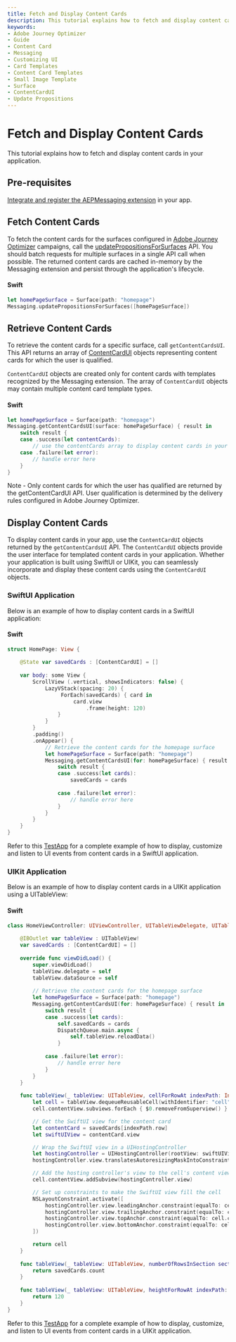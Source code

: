 ```yaml
---
title: Fetch and Display Content Cards
description: This tutorial explains how to fetch and display content cards in your application.
keywords:
- Adobe Journey Optimizer
- Guide
- Content Card
- Messaging
- Customizing UI
- Card Templates
- Content Card Templates
- Small Image Template
- Surface
- ContentCardUI
- Update Propositions
---
```


# Fetch and Display Content Cards

This tutorial explains how to fetch and display content cards in your application.

## Pre-requisites

[Integrate and register the AEPMessaging extension](../../../index.md#implement-extension-in-mobile-app) in your app.

## Fetch Content Cards

To fetch the content cards for the surfaces configured in [Adobe Journey Optimizer](https://business.adobe.com/products/journey-optimizer/adobe-journey-optimizer.html) campaigns, call the [updatePropositionsForSurfaces](https://developer.adobe.com/client-sdks/edge/adobe-journey-optimizer/code-based/api-reference/#updatepropositionsforsurfaces) API. You should batch requests for multiple surfaces in a single API call when possible. The returned content cards are cached in-memory by the Messaging extension and persist through the application's lifecycle.

<CodeBlock slots="heading, code" repeat="1" languages="Swift" />

#### Swift

```swift
let homePageSurface = Surface(path: "homepage")
Messaging.updatePropositionsForSurfaces([homePageSurface])
```

## Retrieve Content Cards

To retrieve the content cards for a specific surface, call `getContentCardsUI`. This API returns an array of [ContentCardUI](../public-classes/contentcardui.md) objects representing content cards for which the user is qualified.

`ContentCardUI` objects are created only for content cards with templates recognized by the Messaging extension. The array of `ContentCardUI` objects may contain multiple content card template types.

<CodeBlock slots="heading, code" repeat="1" languages="Swift" />

#### Swift

```swift
let homePageSurface = Surface(path: "homepage")
Messaging.getContentCardsUI(surface: homePageSurface) { result in
    switch result {
    case .success(let contentCards):
        // use the contentCards array to display content cards in your application
    case .failure(let error):
        // handle error here
    }
}
```

<InlineAlert variant="info" slots="text"/>

Note - Only content cards for which the user has qualified are returned by the getContentCardUI API. User qualification is determined by the delivery rules configured in Adobe Journey Optimizer.

## Display Content Cards

To display content cards in your app, use the `ContentCardUI` objects returned by the `getContentCardsUI` API. The `ContentCardUI` objects provide the user interface for templated content cards in your application. Whether your application is built using SwiftUI or UIKit, you can seamlessly incorporate and display these content cards using the `ContentCardUI` objects.

### SwiftUI Application

Below is an example of how to display content cards in a SwiftUI application:

<CodeBlock slots="heading, code" repeat="1" languages="Swift" />

#### Swift

```swift
struct HomePage: View {
    
    @State var savedCards : [ContentCardUI] = []
    
    var body: some View {
        ScrollView (.vertical, showsIndicators: false) {
            LazyVStack(spacing: 20) {
                 ForEach(savedCards) { card in
                     card.view
                         .frame(height: 120)
                }
            }
        }
        .padding()
        .onAppear() {
            // Retrieve the content cards for the homepage surface
            let homePageSurface = Surface(path: "homepage")
            Messaging.getContentCardsUI(for: homePageSurface) { result in
                switch result {
                case .success(let cards):
                    savedCards = cards
                    
                case .failure(let error):
                    // handle error here
                }
            }
        }
    }
}
```

Refer to this [TestApp](https://github.com/adobe/aepsdk-messaging-ios/tree/main/TestApps/MessagingDemoAppSwiftUI) for a complete example of how to display, customize and listen to UI events from content cards in a SwiftUI application.

### UIKit Application

Below is an example of how to display content cards in a UIKit application using a UITableView:

<CodeBlock slots="heading, code" repeat="1" languages="Swift" />

#### Swift

```swift
class HomeViewController: UIViewController, UITableViewDelegate, UITableViewDataSource {
    
    @IBOutlet var tableView : UITableView!
    var savedCards : [ContentCardUI] = []
        
    override func viewDidLoad() {
        super.viewDidLoad()
        tableView.delegate = self
        tableView.dataSource = self
        
        // Retrieve the content cards for the homepage surface
        let homePageSurface = Surface(path: "homepage")
        Messaging.getContentCardsUI(for: homePageSurface) { result in
            switch result {
            case .success(let cards):
                self.savedCards = cards
                DispatchQueue.main.async {
                    self.tableView.reloadData()
                }
                
            case .failure(let error):
                // handle error here
            }
        }
    }
    
    func tableView(_ tableView: UITableView, cellForRowAt indexPath: IndexPath) -> UITableViewCell {
        let cell = tableView.dequeueReusableCell(withIdentifier: "cell", for: indexPath)
        cell.contentView.subviews.forEach { $0.removeFromSuperview() }

        // Get the SwiftUI view for the content card
        let contentCard = savedCards[indexPath.row]
        let swiftUIView = contentCard.view

        // Wrap the SwiftUI view in a UIHostingController
        let hostingController = UIHostingController(rootView: swiftUIView)
        hostingController.view.translatesAutoresizingMaskIntoConstraints = false

        // Add the hosting controller's view to the cell's content view
        cell.contentView.addSubview(hostingController.view)

        // Set up constraints to make the SwiftUI view fill the cell
        NSLayoutConstraint.activate([
            hostingController.view.leadingAnchor.constraint(equalTo: cell.contentView.leadingAnchor, constant: 10),
            hostingController.view.trailingAnchor.constraint(equalTo: cell.contentView.trailingAnchor, constant: -10),
            hostingController.view.topAnchor.constraint(equalTo: cell.contentView.topAnchor, constant: 10),
            hostingController.view.bottomAnchor.constraint(equalTo: cell.contentView.bottomAnchor, constant: -10)
        ])

        return cell
    }
    
    func tableView(_ tableView: UITableView, numberOfRowsInSection section: Int) -> Int {
        return savedCards.count
    }
    
    func tableView(_ tableView: UITableView, heightForRowAt indexPath: IndexPath) -> CGFloat {
        return 120
    }
}
```

Refer to this [TestApp](https://github.com/adobe/aepsdk-messaging-ios/tree/main/TestApps/MessagingDemoAppObjC) for a complete example of how to display, customize, and listen to UI events from content cards in a UIKit application.
